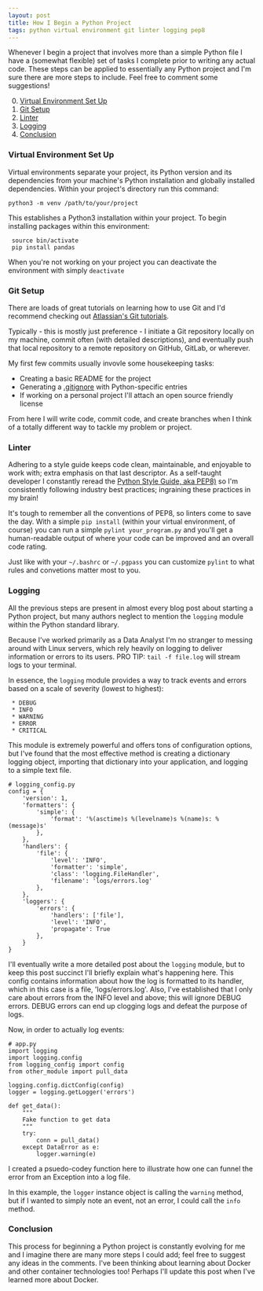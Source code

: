 ```yaml
---
layout: post
title: How I Begin a Python Project
tags: python virtual environment git linter logging pep8 
---
```


Whenever I begin a project that involves more than a simple Python file I have a (somewhat flexible) set of tasks I complete prior to writing any actual code. These steps can be applied to essentially any Python project and I'm sure there are more steps to include. Feel free to comment some suggestions!

0. [Virtual Environment Set Up](#venv)
1. [Git Setup](#git)
2. [Linter](#linter)
3. [Logging](#logging)
4. [Conclusion](#conclusion)


### <a name="venv"></a> Virtual Environment Set Up

Virtual environments separate your project, its Python version and its dependencies from your machine's Python installation and globally installed dependencies. Within your project's directory run this command:

    python3 -m venv /path/to/your/project

This establishes a Python3 installation within your project. To begin installing packages within this environment:

     source bin/activate
     pip install pandas

When you're not working on your project you can deactivate the environment with simply `deactivate`


### <a name="git"></a> Git Setup

There are loads of great tutorials on learning how to use Git and I'd recommend checking out [Atlassian's Git tutorials](https://www.google.com/search?q=atlassian+git+tutorial&ie=utf-8&oe=utf-8&client=firefox-b-1-ab).

Typically - this is mostly just preference - I initiate a Git repository locally on my machine, commit often (with detailed descriptions), and eventually push that local repository to a remote repository on GitHub, GitLab, or wherever.

My first few commits usually invovle some housekeeping tasks:
  * Creating a basic README for the project
  * Generating a [.gitignore](https://github.com/github/gitignore/blob/master/Python.gitignore) with Python-specific entries
  * If working on a personal project I'll attach an open source friendly license

From here I will write code, commit code, and create branches when I think of a totally different way to tackle my problem or project.


### <a name="linter"></a> Linter

Adhering to a style guide keeps code clean, maintainable, and enjoyable to work with; extra emphasis on that last descriptor. As a self-taught developer I constantly reread the [Python Style Guide, aka PEP8)](https://www.python.org/dev/peps/pep-0008/?) so I'm consistently following industry best practices; ingraining these practices in my brain! 

It's tough to remember all the conventions of PEP8, so linters come to save the day. With a simple `pip install` (within your virtual environment, of course) you can run a simple `pylint your_program.py` and you'll get a human-readable output of where your code can be improved and an overall code rating.

Just like with your `~/.bashrc` or `~/.pgpass` you can customize `pylint` to what rules and convetions matter most to you.


### <a name="logging"></a> Logging

All the previous steps are present in almost every blog post about starting a Python project, but many authors neglect to mention the `logging` module within the Python standard library. 

Because I've worked primarily as a Data Analyst I'm no stranger to messing around with Linux servers, which rely heavily on logging to deliver information or errors to its users. PRO TIP: `tail -f file.log` will stream logs to your terminal.

In essence, the `logging` module provides a way to track events and errors based on a scale of severity (lowest to highest):

     * DEBUG
     * INFO
     * WARNING
     * ERROR
     * CRITICAL

This module is extremely powerful and offers tons of configuration options, but I've found that the most effective method is creating a dictionary logging object, importing that dictionary into your application, and logging to a simple text file.

    # logging_config.py
    config = {
        'version': 1,
        'formatters': {
            'simple': {
                'format': '%(asctime)s %(levelname)s %(name)s: %(message)s'
            },
        },
        'handlers': {
            'file': {
                'level': 'INFO',
                'formatter': 'simple',
                'class': 'logging.FileHandler',
                'filename': 'logs/errors.log'
            },
        },
        'loggers': {
            'errors': {
                'handlers': ['file'],
                'level': 'INFO',
                'propagate': True
            },
        }
    }

I'll eventually write a more detailed post about the `logging` module, but to keep this post succinct I'll briefly explain what's happening here. This config contains information about how the log is formatted to its handler, which in this case is a file, 'logs/errors.log'. Also, I've established that I only care about errors from the INFO level and above; this will ignore DEBUG errors. DEBUG errors can end up clogging logs and defeat the purpose of logs.

Now, in order to actually log events:

    # app.py
    import logging
    import logging.config
    from logging_config import config
    from other_module import pull_data

    logging.config.dictConfig(config)
    logger = logging.getLogger('errors')

    def get_data():
        """
        Fake function to get data
        """ 
        try:
            conn = pull_data()
        except DataError as e:
            logger.warning(e)

I created a psuedo-codey function here to illustrate how one can funnel the error from an Exception into a log file. 

In this example, the `logger` instance object is calling the `warning` method, but if I wanted to simply note an event, not an error, I could call the `info` method.


### <a name="conclusion"></a> Conclusion

This process for beginning a Python project is constantly evolving for me and I imagine there are many more steps I could add; feel free to suggest any ideas in the comments. I've been thinking about learning about Docker and other container technologies too! Perhaps I'll update this post when I've learned more about Docker.


